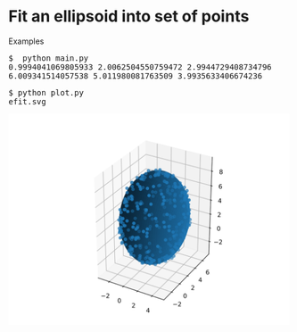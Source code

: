 <h1>Fit an ellipsoid into set of points</h1>

Examples

<pre>
$  python main.py
0.9994041069805933 2.0062504550759472 2.9944729408734796
6.009341514057538 5.011980081763509 3.9935633406674236
</pre>

<pre>
$ python plot.py 
efit.svg
</pre>

<p align="center"><img src="img/efit.svg"/></p>
